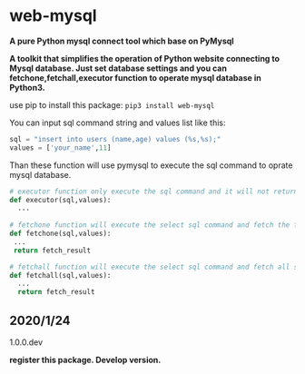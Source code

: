 # web-mysql
**A pure Python mysql connect tool which base on PyMysql**

**A toolkit that simplifies the operation of Python website connecting to Mysql database.
Just set database settings and you can fetchone,fetchall,executor function to operate mysql database in Python3.**

use pip to install this package:
`pip3 install web-mysql`

You can input sql command string and values list like this:
```Python
sql = "insert into users (name,age) values (%s,%s);"
values = ['your_name',11]
```
Than these function will use pymysql to execute the sql command to oprate mysql database.

```Python
# executor function only execute the sql command and it will not return anything.
def executor(sql,values):
  ...
 
# fetchone function will execute the select sql command and fetch the first select result.
def fetchone(sql,values):
 ...
 return fetch_result

# fetchall function will execute the select sql command and fetch all select result as list.
def fetchall(sql,values):
  ...
  return fetch_result
```


2020/1/24
---
1.0.0.dev

**register this package. Develop version.**
